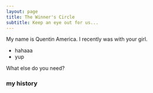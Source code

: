 ```yaml
---
layout: page
title: The Winner's Circle
subtitle: Keep an eye out for us...
---
```


My name is Quentin America. I recently was with your girl.

- hahaaa
- yup

What else do you need?

### my history


